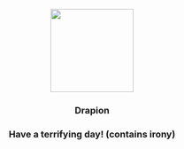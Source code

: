 <p align="center">
    <img src="https://raw.githubusercontent.com/PokeAPI/sprites/master/sprites/pokemon/452.png" width="150" height="150">
</p>
<h3 align="center"> <b>Drapion</b></h3>
<h3 align="center">Have a terrifying day! (contains irony)</h3>
